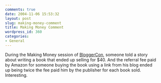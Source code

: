 ```yaml
---
comments: true
date: 2004-11-06 15:53:32
layout: post
slug: making-money-comment
title: Making Money Comment
wordpress_id: 360
categories:
- General
---
```


During the Making Money session of [BloggerCon](http://www.bloggercon.org), someone told a story about writing a book that ended up selling for $40. And the referral fee paid by Amazon for someone buying the book using a link from his blog ended up being twice the fee paid him by the publisher for each book sold. Interesting.
